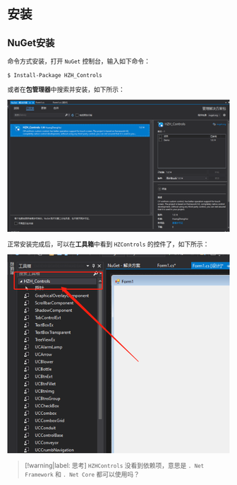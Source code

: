 # 安装

## NuGet安装

命令方式安装，打开 `NuGet` 控制台，输入如下命令：

```shell
$ Install-Package HZH_Controls
```

或者在**包管理器**中搜索并安装，如下所示：

![NuGet安装HZHControls](assets/images/NuGet安装HZHControls.png)

正常安装完成后，可以在**工具箱**中看到 `HZControls` 的控件了，如下所示：

![HZHControls控件](assets/images/HZHControls控件.png)

> [!warning|label: 思考]
> `HZHControls` 没看到依赖项，意思是 `. Net Framework` 和 `. Net Core` 都可以使用吗？

